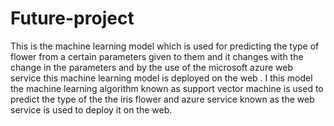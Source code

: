 # Future-project

This is the machine learning model which is used for predicting the type of flower from  a certain parameters given to them and it changes with the change in the parameters and by the use of the microsoft azure web service this machine learning model is deployed on the web . I this model the machine learning algorithm known as support vector machine is used to predict the type of the the iris flower and azure service known as the web service is used to deploy it on the web. 
